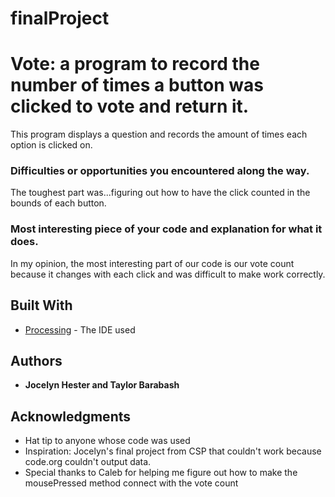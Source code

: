 # finalProject
# Vote: a program to record the number of times a button was clicked to vote and return it. 

This program displays a question and records the amount of times each option is clicked on.

### Difficulties or opportunities you encountered along the way.

The toughest part was...figuring out how to have the click counted in the bounds of each button.  

### Most interesting piece of your code and explanation for what it does.
In my opinion, the most interesting part of our code is our vote count because it changes with each click and was difficult to make work correctly.

## Built With

* [Processing](https://processing.org/) - The IDE used

## Authors

* **Jocelyn Hester and Taylor Barabash** 

## Acknowledgments

* Hat tip to anyone whose code was used
* Inspiration: Jocelyn's final project from CSP that couldn't work because code.org couldn't output data. 
* Special thanks to Caleb for helping me figure out how to make the mousePressed method connect with the vote count

